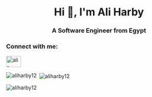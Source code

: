 <h1 align="center">Hi 👋, I'm Ali Harby</h1>
<h3 align="center">A Software Engineer from Egypt</h3>

<h3 align="left">Connect with me:</h3>
<p align="left">
<a href="https://www.linkedin.com/in/ali-harby-4103b7169/" target="blank"><img align="center" src="https://raw.githubusercontent.com/rahuldkjain/github-profile-readme-generator/master/src/images/icons/Social/linked-in-alt.svg" alt="ali-harby-4103b7169/" height="30" width="40" /></a>
</p>

<p><img align="left" src="https://github-readme-stats.vercel.app/api/top-langs?username=aliharby12&show_icons=true&locale=en&layout=compact" alt="aliharby12" /></p>

<p>&nbsp;<img align="center" src="https://github-readme-stats.vercel.app/api?username=aliharby12&show_icons=true&locale=en" alt="aliharby12" /></p>

<p><img align="center" src="https://github-readme-streak-stats.herokuapp.com/?aliharby12&" alt="aliharby12" /></p>
